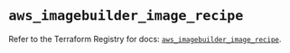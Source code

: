 # `aws_imagebuilder_image_recipe`

Refer to the Terraform Registry for docs: [`aws_imagebuilder_image_recipe`](https://registry.terraform.io/providers/hashicorp/aws/5.100.0/docs/resources/imagebuilder_image_recipe).
